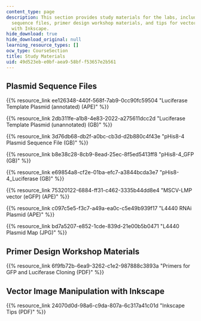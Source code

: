```yaml
---
content_type: page
description: This section provides study materials for the labs, including plasmid
  sequence files, primer design workshop materials, and tips for vector image manipulation
  with Inkscape.
hide_download: true
hide_download_original: null
learning_resource_types: []
ocw_type: CourseSection
title: Study Materials
uid: 49d523eb-e0bf-aea9-58bf-f53657e2b561
---
```


Plasmid Sequence Files
----------------------

{{% resource_link ee126348-440f-568f-7ab9-0cc90fc59504 "Luciferase Template Plasmid (annotated) (APE)" %}}

{{% resource_link 2db311fe-a1b8-4e83-2022-a275611dcc2d "Luciferase Template Plasmid (unannotated) (GB)" %}}

{{% resource_link 3d76db68-db2f-a0bc-cb3d-d2b880c4f43e "pHis8-4 Plasmid Sequence File (GB)" %}}

{{% resource_link b8e38c28-8cb9-8ead-25ec-8f5ed5413ff8 "pHis8-4\_GFP (GB)" %}}

{{% resource_link e69854a8-cf2e-01ba-efc7-a3844bcda3e7 "pHis8-4\_Luciferase (GB)" %}}

{{% resource_link 75320122-6884-ff31-c462-3335b44dd8e4 "MSCV-LMP vector (eGFP) (APE)" %}}

{{% resource_link c097c5e5-f3c7-a49a-ea0c-c5e49b939f17 "L4440 RNAi Plasmid (APE)" %}}

{{% resource_link bd7a5207-e852-1cde-839d-21e00b5b0471 "L4440 Plasmid Map (JPG)" %}}

Primer Design Workshop Materials
--------------------------------

{{% resource_link 6f9fb72b-6ea9-3262-c1e2-987888c3893a "Primers for GFP and Luciferase Cloning (PDF)" %}}

Vector Image Manipulation with Inkscape
---------------------------------------

{{% resource_link 24070d0d-98a6-c9da-807a-6c317a41c01d "Inkscape Tips (PDF)" %}}